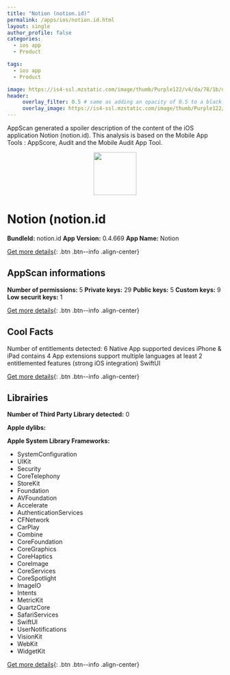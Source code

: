 ```yaml
---
title: "Notion (notion.id)"
permalink: /apps/ios/notion.id.html
layout: single
author_profile: false
categories: 
  - ios app 
  - Product 

tags: 
  - ios app 
  - Product 

image: https://is4-ssl.mzstatic.com/image/thumb/Purple122/v4/da/78/1b/da781be3-eb57-59ca-70c7-69af5ad8fedb/AppIconProd-0-1x_U007emarketing-0-10-0-85-220.png/512x512bb.jpg
header: 
     overlay_filter: 0.5 # same as adding an opacity of 0.5 to a black background
     overlay_image: https://is4-ssl.mzstatic.com/image/thumb/Purple122/v4/da/78/1b/da781be3-eb57-59ca-70c7-69af5ad8fedb/AppIconProd-0-1x_U007emarketing-0-10-0-85-220.png/512x512bb.jpg
---
```

AppScan generated a spoiler description of the content of the iOS application Notion (notion.id). This analysis is based on the Mobile App Tools : AppScore, Audit and the Mobile Audit App Tool.

  
  
<div style="text-align: center;"><img src="https://is4-ssl.mzstatic.com/image/thumb/Purple122/v4/da/78/1b/da781be3-eb57-59ca-70c7-69af5ad8fedb/AppIconProd-0-1x_U007emarketing-0-10-0-85-220.png/512x512bb.jpg" width="100" height="100"></div>  
  
# Notion (notion.id

**BundleId:** notion.id
**App Version:** 0.4.669
**App Name:** Notion


[Get more details](/pricing.html){: .btn .btn--info .align-center}  
  
## AppScan informations 

**Number of permissions:** 5
**Private keys:** 29
**Public keys:** 5
**Custom keys:** 9
**Low securit keys:** 1
  
[Get more details](/pricing.html){: .btn .btn--info .align-center}

## Cool Facts

Number of entitlements detected: 6
Native App
supported devices iPhone & iPad
contains 4 App extensions
support multiple languages
at least 2 entitlemented features (strong iOS integration)
SwiftUI
  
[Get more details](/pricing.html){: .btn .btn--info .align-center}

## Librairies 
**Number of Third Party Library detected:** 0

**Apple dylibs:**


**Apple System Library Frameworks:**
- SystemConfiguration
- UIKit
- Security
- CoreTelephony
- StoreKit
- Foundation
- AVFoundation
- Accelerate
- AuthenticationServices
- CFNetwork
- CarPlay
- Combine
- CoreFoundation
- CoreGraphics
- CoreHaptics
- CoreImage
- CoreServices
- CoreSpotlight
- ImageIO
- Intents
- MetricKit
- QuartzCore
- SafariServices
- SwiftUI
- UserNotifications
- VisionKit
- WebKit
- WidgetKit


  
[Get more details](/pricing.html){: .btn .btn--info .align-center}

